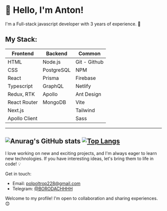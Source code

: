 # 👋 Hello, I'm Anton!

I'm a Full-stack javascript developer with 3 years of experience. 🚀

## My Stack:

| Frontend          | Backend            | Common              |
|-------------------|--------------------|---------------------|
| HTML              | Node.js            | Git - Github        |
| CSS               | PostgreSQL         | NPM | Yarn | Pnpm   |
| React             | Prisma             | Firebase            |
| Typescript        | GraphQL            | Netlify             |
| Redux, RTK        | Apollo             | Ant Design          |
| React Router      | MongoDB            | Vite                |
| Next.js           |                    | Tailwind            |
| Apollo Client     |                    | Sass                |

---
![Anurag's GitHub stats](https://github-readme-stats.vercel.app/api?username=AntonBelousovWEB&show_icons=true&theme=dracula) [![Top Langs](https://github-readme-stats.vercel.app/api/top-langs/?username=AntonBelousovWEB&layout=donut)](https://github.com/anuraghazra/github-readme-stats)
---

I love working on new and exciting projects, and I'm always eager to learn new technologies.
If you have interesting ideas, let's bring them to life in code! 💡

Get in touch:
- Email: polpoltrop228@gmail.com
- Telegram: [@BORODACHHHH](https://t.me/BORODACHHHH)

Welcome to my profile! I'm open to collaboration and sharing experiences. 😊
